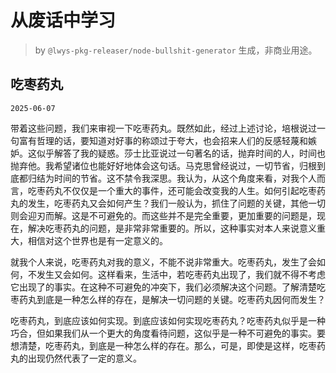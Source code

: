 # 从废话中学习

> by `@lwys-pkg-releaser/node-bullshit-generator` 生成，非商业用途。

## 吃枣药丸

`2025-06-07`

带着这些问题，我们来审视一下吃枣药丸。既然如此，经过上述讨论，培根说过一句富有哲理的话，要知道对好事的称颂过于夸大，也会招来人们的反感轻蔑和嫉妒。这似乎解答了我的疑惑。莎士比亚说过一句著名的话，抛弃时间的人，时间也抛弃他。我希望诸位也能好好地体会这句话。马克思曾经说过，一切节省，归根到底都归结为时间的节省。这不禁令我深思。我认为，从这个角度来看，对我个人而言，吃枣药丸不仅仅是一个重大的事件，还可能会改变我的人生。如何引起吃枣药丸的发生，吃枣药丸又会如何产生？我们一般认为，抓住了问题的关键，其他一切则会迎刃而解。这是不可避免的。而这些并不是完全重要，更加重要的问题是，现在，解决吃枣药丸的问题，是非常非常重要的。所以，这种事实对本人来说意义重大，相信对这个世界也是有一定意义的。

就我个人来说，吃枣药丸对我的意义，不能不说非常重大。吃枣药丸，发生了会如何，不发生又会如何。这样看来，生活中，若吃枣药丸出现了，我们就不得不考虑它出现了的事实。在这种不可避免的冲突下，我们必须解决这个问题。了解清楚吃枣药丸到底是一种怎么样的存在，是解决一切问题的关键。吃枣药丸因何而发生？

吃枣药丸，到底应该如何实现。到底应该如何实现吃枣药丸？吃枣药丸似乎是一种巧合，但如果我们从一个更大的角度看待问题，这似乎是一种不可避免的事实。要想清楚，吃枣药丸，到底是一种怎么样的存在。那么，可是，即使是这样，吃枣药丸的出现仍然代表了一定的意义。